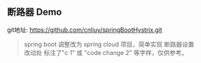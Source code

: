 ## 断路器 Demo

 git地址: https://github.com/cnliuy/springBootHystrix.git  
 
>  spring boot 调整改为  spring cloud 项目，简单实现 断路器设置  
>     改动处 标注了"c 1" 或  "code change 2" 等字样，仅供参考。  
  